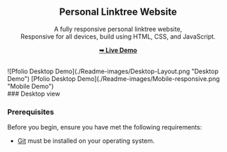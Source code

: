 <div align="center">
  <br />

  <h2 align="center">Personal Linktree Website</h2>

  A fully responsive personal linktree website, <br />Responsive for all devices, build using HTML, CSS, and JavaScript.

  <a href="https://Maylon-tech/LinkTree-Pro/"><strong>➥ Live Demo</strong></a>

</div>

<br />

<div display="flex" gap="20px">
  ![Pfolio Desktop Demo](./Readme-images/Desktop-Layout.png "Desktop Demo")
   [Pfolio Desktop Demo](./Readme-images/Mobile-responsive.png "Mobile Demo")
  
</div>
### Desktop view


### Prerequisites

Before you begin, ensure you have met the following requirements:

* [Git](https://git-scm.com/downloads "Download Git") must be installed on your operating system.
